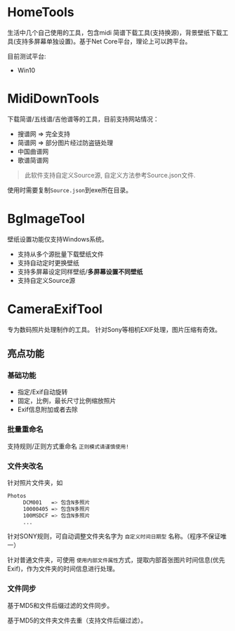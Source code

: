 # HomeTools

生活中几个自己使用的工具，包含midi 简谱下载工具(支持换源)，背景壁纸下载工具(支持多屏幕单独设置)。基于Net Core平台，理论上可以跨平台。

目前测试平台:
- Win10

# MidiDownTools
下载简谱/五线谱/吉他谱等的工具，目前支持网站情况：
- 搜谱网 => 完全支持
- 简谱网 => 部分图片经过防盗链处理
- 中国曲谱网
- 歌谱简谱网

> 此软件支持自定义Source源, 自定义方法参考Source.json文件.

使用时需要复制`Source.json`到exe所在目录。

# BgImageTool
壁纸设置功能仅支持Windows系统。

- 支持从多个源批量下载壁纸文件
- 支持自动定时更换壁纸
- 支持多屏幕设定同样壁纸/**多屏幕设置不同壁纸**
- 支持自定义Source源

# CameraExifTool

专为数码照片处理制作的工具。
针对Sony等相机EXIF处理，图片压缩有奇效。

## 亮点功能

### 基础功能

- 指定/Exif自动旋转
- 固定，比例，最长尺寸比例缩放照片
- Exif信息附加或者去除

### 批量重命名

支持规则/正则方式重命名 `正则模式请谨慎使用!`

### 文件夹改名

针对照片文件夹，如

```bash
Photos
     DCM001   => 包含N多照片
     10000405 => 包含N多照片
     100MSDCF => 包含N多照片
     ...
```

针对SONY规则，可自动调整文件夹名字为 `自定义时间日期型` 名称。（程序不保证唯一）

针对普通文件夹，可使用 `使用内部文件属性`方式，提取内部首张图片时间信息(优先Exif)，作为文件夹的时间信息进行处理。

### 文件同步

基于MD5和文件后缀过滤的文件同步。

基于MD5的文件夹文件去重（支持文件后缀过滤）。

